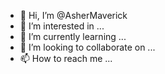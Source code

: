 - 👋 Hi, I’m @AsherMaverick
- 👀 I’m interested in ...
- 🌱 I’m currently learning ...
- 💞️ I’m looking to collaborate on ...
- 📫 How to reach me ...

<!---
AsherMaverick/AsherMaverick is a ✨ special ✨ repository because its `README.md` (this file) appears on your GitHub profile.
You can click the Preview link to take a look at your changes.
--->
